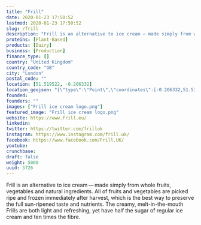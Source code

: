 ```yaml
---
title: "Frill"
date: 2020-01-23 17:50:52
lastmod: 2020-01-23 17:50:52
slug: /frill
description: "Frill is an alternative to ice cream — made simply from whole fruits, vegetables and natural ingredients. All of fruits and vegetables are picked ripe and frozen immediately after harvest, which is the best way to preserve the full sun-ripened taste and nutrients. The  creamy, melt-in-the-mouth Frills are both light and refreshing, yet have half the sugar of regular ice cream and ten times the fibre."
proteins: [Plant-Based]
products: [Dairy]
business: [Production]
finance_type: []
country: "United Kingdom"
country_code: "GB"
city: "London"
postal_code: ""
location: [51.519522, -0.206332]
location_geojson: "{\"type\":\"Point\",\"coordinates\":[-0.206332,51.519522]}"
founded: 
founders: ""
images: ["Frill ice cream logo.png"]
featured_image: "Frill ice cream logo.png"
website: https://www.frill.eu/
linkedin: 
twitter: https://twitter.com/frilluk
instagram: https://www.instagram.com/frill.uk/
facebook: https://www.facebook.com/Frill.UK/
youtube: 
crunchbase: 
draft: false
weight: 5000
uuid: 5726
---
```

Frill is an alternative to ice cream — made simply from whole fruits, vegetables and natural ingredients. All of fruits and vegetables are picked ripe and frozen immediately after harvest, which is the best way to preserve the full sun-ripened taste and nutrients. The  creamy, melt-in-the-mouth Frills are both light and refreshing, yet have half the sugar of regular ice cream and ten times the fibre.
